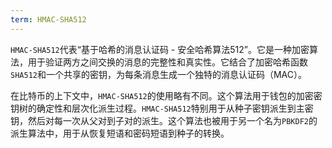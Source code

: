```yaml
---
term: HMAC-SHA512
---
```


`HMAC-SHA512`代表“基于哈希的消息认证码 - 安全哈希算法512”。它是一种加密算法，用于验证两方之间交换的消息的完整性和真实性。它结合了加密哈希函数`SHA512`和一个共享的密钥，为每条消息生成一个独特的消息认证码（MAC）。

在比特币的上下文中，`HMAC-SHA512`的使用略有不同。这个算法用于钱包的加密密钥树的确定性和层次化派生过程。`HMAC-SHA512`特别用于从种子密钥派生到主密钥，然后对每一次从父对到子对的派生。这个算法也被用于另一个名为`PBKDF2`的派生算法中，用于从恢复短语和密码短语到种子的转换。